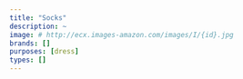 ```yaml
---
title: "Socks"
description: ~
image: # http://ecx.images-amazon.com/images/I/{id}.jpg
brands: []
purposes: [dress]
types: []
---
```

